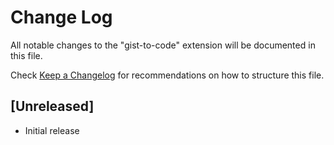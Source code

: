 # Change Log

All notable changes to the "gist-to-code" extension will be documented in this file.

Check [Keep a Changelog](http://keepachangelog.com/) for recommendations on how to structure this file.

## [Unreleased]

- Initial release